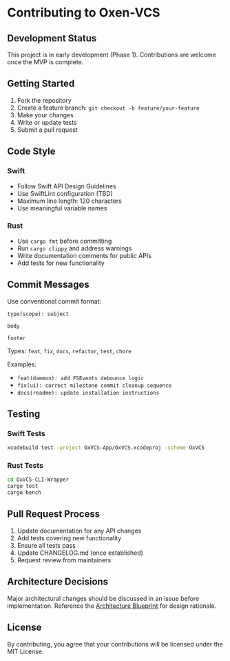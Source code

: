# Contributing to Oxen-VCS

## Development Status

This project is in early development (Phase 1). Contributions are welcome once the MVP is complete.

## Getting Started

1. Fork the repository
2. Create a feature branch: `git checkout -b feature/your-feature`
3. Make your changes
4. Write or update tests
5. Submit a pull request

## Code Style

### Swift
- Follow Swift API Design Guidelines
- Use SwiftLint configuration (TBD)
- Maximum line length: 120 characters
- Use meaningful variable names

### Rust
- Use `cargo fmt` before committing
- Run `cargo clippy` and address warnings
- Write documentation comments for public APIs
- Add tests for new functionality

## Commit Messages

Use conventional commit format:

```
type(scope): subject

body

footer
```

Types: `feat`, `fix`, `docs`, `refactor`, `test`, `chore`

Examples:
- `feat(daemon): add FSEvents debounce logic`
- `fix(ui): correct milestone commit cleanup sequence`
- `docs(readme): update installation instructions`

## Testing

### Swift Tests
```bash
xcodebuild test -project OxVCS-App/OxVCS.xcodeproj -scheme OxVCS
```

### Rust Tests
```bash
cd OxVCS-CLI-Wrapper
cargo test
cargo bench
```

## Pull Request Process

1. Update documentation for any API changes
2. Add tests covering new functionality
3. Ensure all tests pass
4. Update CHANGELOG.md (once established)
5. Request review from maintainers

## Architecture Decisions

Major architectural changes should be discussed in an issue before implementation. Reference the [Architecture Blueprint](docs/ARCHITECTURE.md) for design rationale.

## License

By contributing, you agree that your contributions will be licensed under the MIT License.
